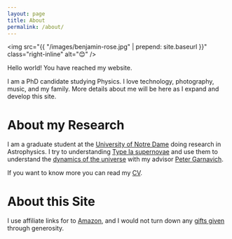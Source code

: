 ```yaml
---
layout: page
title: About
permalink: /about/
---
```


<img src="{{ "/images/benjamin-rose.jpg" | prepend: site.baseurl }}" class="right-inline" alt="😊" /> 

<!-- # About Ben -->

Hello world! You have reached my website. 

I am a PhD candidate studying Physics. I love technology, photography, music, and my family. More details about me will be here as I expand and develop this site. 

# About my Research

I am a graduate student at the [University of Notre Dame][nd-phys] doing research in Astrophysics. I try to understanding [Type Ia supernovae][sn] and use them to understand the [dynamics of the universe][obs-cosmology] with my advisor [Peter Garnavich][peter].

[nd-phys]: http://www.physics.nd.edu
[sn]: https://en.wikipedia.org/wiki/Type_Ia_supernova
[obs-cosmology]: https://en.wikipedia.org/wiki/Observational_cosmology
[peter]: https://physics.nd.edu/people/faculty/peter-garnavich/

If you want to know more you can read my [CV].

[CV]: /cv/

# About this Site

I use affiliate links for to [Amazon], and I would not turn down any [gifts given][square] through generosity. 

[Amazon]: https://www.amazon.com//ref=as_li_ss_tl?ie=UTF8&linkCode=ll2&tag=benjaminros0f-20&linkId=de5cbac379cbc21e038681e2dd313f77
[square]: https://cash.me/$rose